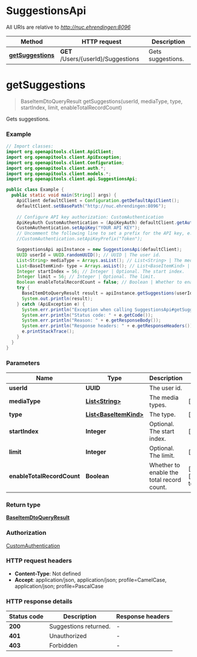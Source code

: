 # SuggestionsApi

All URIs are relative to *http://nuc.ehrendingen:8096*

| Method | HTTP request | Description |
|------------- | ------------- | -------------|
| [**getSuggestions**](SuggestionsApi.md#getSuggestions) | **GET** /Users/{userId}/Suggestions | Gets suggestions. |


<a id="getSuggestions"></a>
# **getSuggestions**
> BaseItemDtoQueryResult getSuggestions(userId, mediaType, type, startIndex, limit, enableTotalRecordCount)

Gets suggestions.

### Example
```java
// Import classes:
import org.openapitools.client.ApiClient;
import org.openapitools.client.ApiException;
import org.openapitools.client.Configuration;
import org.openapitools.client.auth.*;
import org.openapitools.client.models.*;
import org.openapitools.client.api.SuggestionsApi;

public class Example {
  public static void main(String[] args) {
    ApiClient defaultClient = Configuration.getDefaultApiClient();
    defaultClient.setBasePath("http://nuc.ehrendingen:8096");
    
    // Configure API key authorization: CustomAuthentication
    ApiKeyAuth CustomAuthentication = (ApiKeyAuth) defaultClient.getAuthentication("CustomAuthentication");
    CustomAuthentication.setApiKey("YOUR API KEY");
    // Uncomment the following line to set a prefix for the API key, e.g. "Token" (defaults to null)
    //CustomAuthentication.setApiKeyPrefix("Token");

    SuggestionsApi apiInstance = new SuggestionsApi(defaultClient);
    UUID userId = UUID.randomUUID(); // UUID | The user id.
    List<String> mediaType = Arrays.asList(); // List<String> | The media types.
    List<BaseItemKind> type = Arrays.asList(); // List<BaseItemKind> | The type.
    Integer startIndex = 56; // Integer | Optional. The start index.
    Integer limit = 56; // Integer | Optional. The limit.
    Boolean enableTotalRecordCount = false; // Boolean | Whether to enable the total record count.
    try {
      BaseItemDtoQueryResult result = apiInstance.getSuggestions(userId, mediaType, type, startIndex, limit, enableTotalRecordCount);
      System.out.println(result);
    } catch (ApiException e) {
      System.err.println("Exception when calling SuggestionsApi#getSuggestions");
      System.err.println("Status code: " + e.getCode());
      System.err.println("Reason: " + e.getResponseBody());
      System.err.println("Response headers: " + e.getResponseHeaders());
      e.printStackTrace();
    }
  }
}
```

### Parameters

| Name | Type | Description  | Notes |
|------------- | ------------- | ------------- | -------------|
| **userId** | **UUID**| The user id. | |
| **mediaType** | [**List&lt;String&gt;**](String.md)| The media types. | [optional] |
| **type** | [**List&lt;BaseItemKind&gt;**](BaseItemKind.md)| The type. | [optional] |
| **startIndex** | **Integer**| Optional. The start index. | [optional] |
| **limit** | **Integer**| Optional. The limit. | [optional] |
| **enableTotalRecordCount** | **Boolean**| Whether to enable the total record count. | [optional] [default to false] |

### Return type

[**BaseItemDtoQueryResult**](BaseItemDtoQueryResult.md)

### Authorization

[CustomAuthentication](../README.md#CustomAuthentication)

### HTTP request headers

 - **Content-Type**: Not defined
 - **Accept**: application/json, application/json; profile=CamelCase, application/json; profile=PascalCase

### HTTP response details
| Status code | Description | Response headers |
|-------------|-------------|------------------|
| **200** | Suggestions returned. |  -  |
| **401** | Unauthorized |  -  |
| **403** | Forbidden |  -  |

